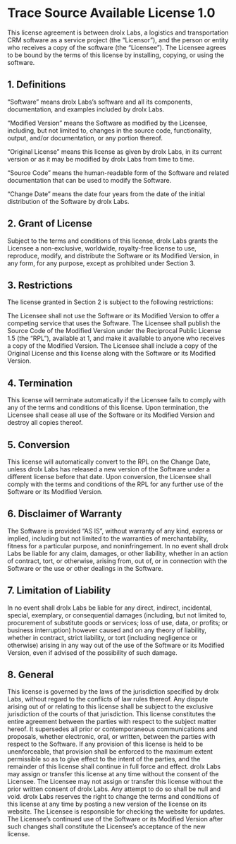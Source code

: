 
# Trace Source Available License 1.0

This license agreement is between drolx Labs, a logistics and transportation CRM software as a service project (the “Licensor”), and the person or entity who receives a copy of the software (the “Licensee”). The Licensee agrees to be bound by the terms of this license by installing, copying, or using the software.


## 1. Definitions

“Software” means drolx Labs’s software and all its components, documentation, and examples included by drolx Labs.

“Modified Version” means the Software as modified by the Licensee, including, but not limited to, changes in the source code, functionality, output, and/or documentation, or any portion thereof.

“Original License” means this license as given by drolx Labs, in its current version or as it may be modified by drolx Labs from time to time.

“Source Code” means the human-readable form of the Software and related documentation that can be used to modify the Software.

“Change Date” means the date four years from the date of the initial distribution of the Software by drolx Labs.


## 2. Grant of License

Subject to the terms and conditions of this license, drolx Labs grants the Licensee a non-exclusive, worldwide, royalty-free license to use, reproduce, modify, and distribute the Software or its Modified Version, in any form, for any purpose, except as prohibited under Section 3.


## 3. Restrictions

The license granted in Section 2 is subject to the following restrictions:

The Licensee shall not use the Software or its Modified Version to offer a competing service that uses the Software.
The Licensee shall publish the Source Code of the Modified Version under the Reciprocal Public License 1.5 (the “RPL”), available at 1, and make it available to anyone who receives a copy of the Modified Version.
The Licensee shall include a copy of the Original License and this license along with the Software or its Modified Version.


## 4. Termination

This license will terminate automatically if the Licensee fails to comply with any of the terms and conditions of this license. Upon termination, the Licensee shall cease all use of the Software or its Modified Version and destroy all copies thereof.


## 5. Conversion

This license will automatically convert to the RPL on the Change Date, unless drolx Labs has released a new version of the Software under a different license before that date. Upon conversion, the Licensee shall comply with the terms and conditions of the RPL for any further use of the Software or its Modified Version.


## 6. Disclaimer of Warranty

The Software is provided “AS IS”, without warranty of any kind, express or implied, including but not limited to the warranties of merchantability, fitness for a particular purpose, and noninfringement. In no event shall drolx Labs be liable for any claim, damages, or other liability, whether in an action of contract, tort, or otherwise, arising from, out of, or in connection with the Software or the use or other dealings in the Software.


## 7. Limitation of Liability

In no event shall drolx Labs be liable for any direct, indirect, incidental, special, exemplary, or consequential damages (including, but not limited to, procurement of substitute goods or services; loss of use, data, or profits; or business interruption) however caused and on any theory of liability, whether in contract, strict liability, or tort (including negligence or otherwise) arising in any way out of the use of the Software or its Modified Version, even if advised of the possibility of such damage.


## 8. General

This license is governed by the laws of the jurisdiction specified by drolx Labs, without regard to the conflicts of law rules thereof. Any dispute arising out of or relating to this license shall be subject to the exclusive jurisdiction of the courts of that jurisdiction. This license constitutes the entire agreement between the parties with respect to the subject matter hereof. It supersedes all prior or contemporaneous communications and proposals, whether electronic, oral, or written, between the parties with respect to the Software. If any provision of this license is held to be unenforceable, that provision shall be enforced to the maximum extent permissible so as to give effect to the intent of the parties, and the remainder of this license shall continue in full force and effect. drolx Labs may assign or transfer this license at any time without the consent of the Licensee. The Licensee may not assign or transfer this license without the prior written consent of drolx Labs. Any attempt to do so shall be null and void. drolx Labs reserves the right to change the terms and conditions of this license at any time by posting a new version of the license on its website. The Licensee is responsible for checking the website for updates. The Licensee’s continued use of the Software or its Modified Version after such changes shall constitute the Licensee’s acceptance of the new license.
